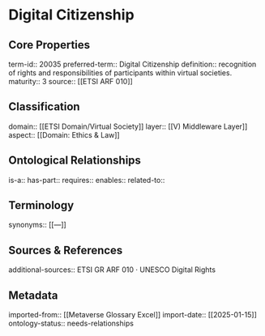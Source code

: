 # Digital Citizenship

## Core Properties
term-id:: 20035
preferred-term:: Digital Citizenship
definition:: recognition of rights and responsibilities of participants within virtual societies.
maturity:: 3
source:: [[ETSI ARF 010]]

## Classification
domain:: [[ETSI Domain/Virtual Society]]
layer:: [[V) Middleware Layer]]
aspect:: [[Domain: Ethics & Law]]

## Ontological Relationships
is-a:: 
has-part:: 
requires:: 
enables:: 
related-to:: 

## Terminology
synonyms:: [[—]]

## Sources & References
additional-sources:: ETSI GR ARF 010 · UNESCO Digital Rights

## Metadata
imported-from:: [[Metaverse Glossary Excel]]
import-date:: [[2025-01-15]]
ontology-status:: needs-relationships